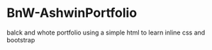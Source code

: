 # BnW-AshwinPortfolio

balck and whote portfolio using a simple html to learn inline css and bootstrap
